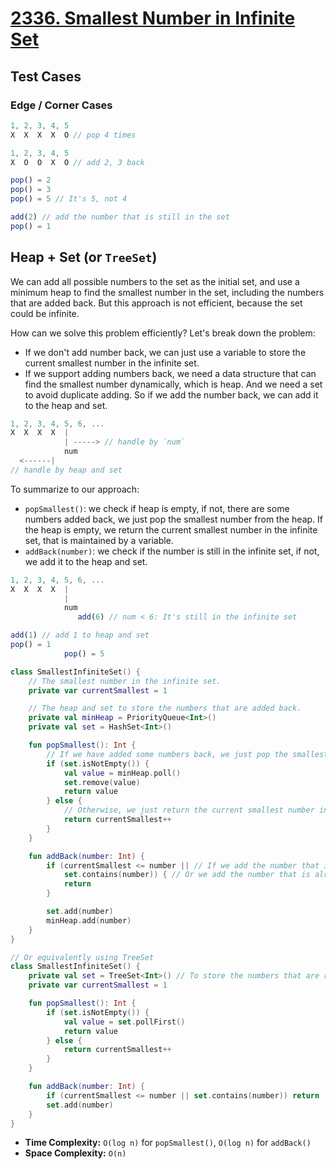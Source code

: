 # [2336. Smallest Number in Infinite Set](https://leetcode.com/problems/smallest-number-in-infinite-set/description/)

## Test Cases
### Edge / Corner Cases
```js
1, 2, 3, 4, 5
X  X  X  X  O // pop 4 times

1, 2, 3, 4, 5
X  O  O  X  O // add 2, 3 back

pop() = 2
pop() = 3
pop() = 5 // It's 5, not 4
```

```js
add(2) // add the number that is still in the set
pop() = 1
```

## Heap + Set (or `TreeSet`)
We can add all possible numbers to the set as the initial set, and use a minimum heap to find the smallest number in the set, including the numbers that are added back. But this approach is not efficient, because the set could be infinite.

How can we solve this problem efficiently? Let's break down the problem:
* If we don't add number back, we can just use a variable to store the current smallest number in the infinite set. 
* If we support adding numbers back, we need a data structure that can find the smallest number dynamically, which is heap. And we need a set to avoid duplicate adding. So if we add the number back, we can add it to the heap and set.

```js
1, 2, 3, 4, 5, 6, ...
X  X  X  X  |
            | -----> // handle by `num`
            num
  <------|  
// handle by heap and set 
```

To summarize to our approach:
* `popSmallest()`: we check if heap is empty, if not, there are some numbers added back, we just pop the smallest number from the heap. If the heap is empty, we return the current smallest number in the infinite set, that is maintained by a variable.
* `addBack(number)`: we check if the number is still in the infinite set, if not, we add it to the heap and set.

```js
1, 2, 3, 4, 5, 6, ...
X  X  X  X  |
            | 
            num
               add(6) // num < 6: It's still in the infinite set

add(1) // add 1 to heap and set
pop() = 1
            pop() = 5
```

```kotlin
class SmallestInfiniteSet() {
    // The smallest number in the infinite set.
    private var currentSmallest = 1

    // The heap and set to store the numbers that are added back.
    private val minHeap = PriorityQueue<Int>()
    private val set = HashSet<Int>()

    fun popSmallest(): Int {
        // If we have added some numbers back, we just pop the smallest number from the heap.
        if (set.isNotEmpty()) {
            val value = minHeap.poll()
            set.remove(value)
            return value
        } else {
            // Otherwise, we just return the current smallest number in the infinite set.
            return currentSmallest++
        }
    }

    fun addBack(number: Int) {
        if (currentSmallest <= number || // If we add the number that is still in the infinite set.
            set.contains(number)) { // Or we add the number that is already added back.
            return
        }

        set.add(number)
        minHeap.add(number)
    }
}

// Or equivalently using TreeSet
class SmallestInfiniteSet() {
    private val set = TreeSet<Int>() // To store the numbers that are removed and added back
    private var currentSmallest = 1

    fun popSmallest(): Int {
        if (set.isNotEmpty()) {
            val value = set.pollFirst()
            return value
        } else {
            return currentSmallest++
        }
    }

    fun addBack(number: Int) {
        if (currentSmallest <= number || set.contains(number)) return
        set.add(number)
    }
}
```

* **Time Complexity:** `O(log n)` for `popSmallest()`, `O(log n)` for `addBack()`
* **Space Complexity:** `O(n)`